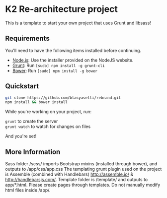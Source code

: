 # K2 Re-architecture project 

This is a template to start your own project that uses Grunt and libsass!

## Requirements

You'll need to have the following items installed before continuing.

  * [Node.js](http://nodejs.org): Use the installer provided on the NodeJS website.
  * [Grunt](http://gruntjs.com/): Run `[sudo] npm install -g grunt-cli`
  * [Bower](http://bower.io): Run `[sudo] npm install -g bower`

## Quickstart

```bash
git clone https://github.com/blasyaselli/rebrand.git
npm install && bower install
```

While you're working on your project, run:

`grunt` to create the server  
`grunt watch` to watch for changes on files 

And you're set!

## More Information

Sass folder /scss/ imports Bootstrap mixins (installed through bower), and outputs to /app/css/app.css
The templating  grunt plugin used on the project is Assemble (combined with Handlebars) http://assemble.io/ & http://handlebarsjs.com/. Template folder is /template/ and outputs to app/*.html. Please create pages through templates. Do not manually modify html files inside /app/.


